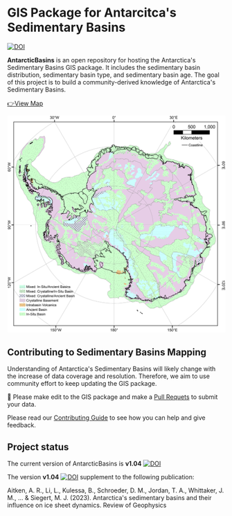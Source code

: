 # GIS Package for Antarcitca's Sedimentary Basins
[![DOI](https://zenodo.org/badge/643523791.svg)](https://zenodo.org/badge/latestdoi/643523791)



**AntarcticBasins** is an open repository for hosting the Antarctica's Sedimentary Basins GIS package. It includes the sedimentary basin distribution, sedimentary basin type, and sedimentary basin age. The goal of this project is to build a community-derived knowledge of Antarctica's Sedimentary Basins. 

[👉View Map](https://geojson.io/#id=github:LL-Geo/AntarcticBasins/blob/main/DistroPackage/AntarcticBasins_v1.04_WGS84.geojson&map=2.72/-85.05/-6.33)

![Map](./Static/BedType.png)

## Contributing to Sedimentary Basins Mapping
Understanding of Antarctica's Sedimentary Basins will likely change with the increase of data coverage and resolution. Therefore, we aim to use community effort to keep updating the GIS package.

📝 Please make edit to the GIS package and make a [Pull Requets](https://github.com/LL-Geo/AntarcticBasins/pulls)
to submit your data.

Please read our
[Contributing Guide](https://github.com/LL-Geo/AntarcticBasins/blob/main/CONTRIBUTING.md)
to see how you can help and give feedback.

## Project status

The current version of AntarcticBasins is **v1.04** [![DOI](https://zenodo.org/badge/643523791.svg)](https://zenodo.org/badge/latestdoi/643523791)

The version **v1.04** [![DOI](https://zenodo.org/badge/643523791.svg)](https://zenodo.org/badge/latestdoi/643523791) supplement to the following publication:

Aitken, A. R., Li, L., Kulessa, B., Schroeder, D. M., Jordan, T. A., Whittaker, J. M., ... & Siegert, M. J. (2023). Antarctica's sedimentary basins and their influence on ice sheet dynamics. Review of Geophysics 
